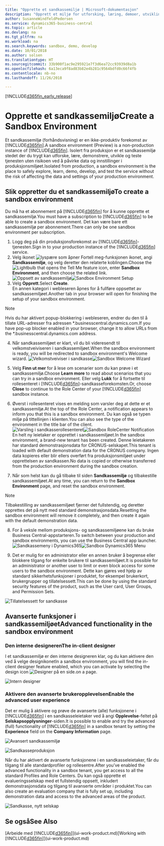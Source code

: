 ```yaml
---
title: "Opprette et sandkassemiljø | Microsoft-dokumentasjon"
description: "Opprett et miljø for utforsking, læring, demoer, utvikling og testing."
author: SusanneWindfeldPedersen
ms.service: dynamics365-business-central
ms.topic: article
ms.devlang: na
ms.tgt_pltfrm: na
ms.workload: na
ms.search.keywords: sandbox, demo, develop
ms.date: 10/01/2018
ms.author: solsen
ms.translationtype: HT
ms.sourcegitcommit: 33b900f1ac9e295921e7f3d6ea72cc93939d8a1b
ms.openlocfilehash: 6a13eca9f8ad83b82e4b281c9564bdfd0c66f4fb
ms.contentlocale: nb-no
ms.lasthandoff: 11/26/2018

---
```

[!INCLUDE[d365fin_early_release](includes/d365fin_early_release.md.md)]

# <a name="create-a-sandbox-environment"></a><span data-ttu-id="623bd-103">Opprette et sandkassemiljø</span><span class="sxs-lookup"><span data-stu-id="623bd-103">Create a Sandbox Environment</span></span>
<span data-ttu-id="623bd-104">Et sandkassemiljø (forhåndsvisning) er en ikke-produktiv forekomst av [!INCLUDE[d365fin](includes/d365fin_md.md)].</span><span class="sxs-lookup"><span data-stu-id="623bd-104">A sandbox environment (Preview) is a non-production instance of [!INCLUDE[d365fin](includes/d365fin_md.md)].</span></span> <span data-ttu-id="623bd-105">Isolert fra produksjon er et sandkassemiljø stedet der du trygt kan utforske, lære, demonstrere, utvikle og teste tjenesten uten risikoen ved å påvirke data og innstillinger i produksjonsmiljøet.</span><span class="sxs-lookup"><span data-stu-id="623bd-105">Isolated from production, a sandbox environment is the place to safely explore, learn, demo, develop, and test the service without the risk of affecting the data and settings of your production environment.</span></span>

## <a name="to-create-a-sandbox-environment"></a><span data-ttu-id="623bd-106">Slik oppretter du et sandkassemiljø</span><span class="sxs-lookup"><span data-stu-id="623bd-106">To create a sandbox environment</span></span>
<span data-ttu-id="623bd-107">Du må ha et abonnement på [!INCLUDE[d365fin](includes/d365fin_md.md)] for å kunne opprette et sandkassemiljø.</span><span class="sxs-lookup"><span data-stu-id="623bd-107">You must have a subscription to [!INCLUDE[d365fin](includes/d365fin_md.md)] to be able to create a sandbox environment.</span></span> <span data-ttu-id="623bd-108">Det kan være bare ett sandkassemiljø per abonnement.</span><span class="sxs-lookup"><span data-stu-id="623bd-108">There can only be one sandbox environment per subscription.</span></span>

1. <span data-ttu-id="623bd-109">Logg deg på din produksjonsforekomst av [!INCLUDE[d365fin](includes/d365fin_md.md)]-tjenesten.</span><span class="sxs-lookup"><span data-stu-id="623bd-109">Sign in to your production instance of the [!INCLUDE[d365fin](includes/d365fin_md.md)] service.</span></span>
2. <span data-ttu-id="623bd-110">Velg ikonet ![lyspære som åpner Fortell meg-funksjonen](media/ui-search/search_small.png "Fortell hva du vil gjøre") ikonet, angi **Sandkassemiljø**, og velg deretter den relaterte koblingen.</span><span class="sxs-lookup"><span data-stu-id="623bd-110">Choose the ![Lightbulb that opens the Tell Me feature](media/ui-search/search_small.png "Tell me what you want to do") icon, enter **Sandbox Environment**, and then choose the related link.</span></span>
<span data-ttu-id="623bd-111">![Oppsett av sandkassemiljø](./media/across-sandbox/sandbox-environment-setup.png)</span><span class="sxs-lookup"><span data-stu-id="623bd-111">![Sandbox Environment Setup](./media/across-sandbox/sandbox-environment-setup.png)</span></span>
3. <span data-ttu-id="623bd-112">Velg **Opprett**.</span><span class="sxs-lookup"><span data-stu-id="623bd-112">Select **Create**.</span></span>  
  <span data-ttu-id="623bd-113">En annen kategori i webleseren åpnes for å fullføre oppsettet av sandkassemiljøet.</span><span class="sxs-lookup"><span data-stu-id="623bd-113">Another tab in your browser will open for finishing the setup of your sandbox environment.</span></span>
> [!NOTE]  
>  <span data-ttu-id="623bd-114">Hvis du har aktivert popup-blokkering i webleseren, endrer du den til å tillate URL-adresser fra adressen \*.businesscentral.dynamics.com.</span><span class="sxs-lookup"><span data-stu-id="623bd-114">If you have pop-up blocker enabled in your browser, change it to allow URLs from the \*.businesscentral.dynamics.com address.</span></span>   

4. <span data-ttu-id="623bd-115">Når sandkassemiljøet er klart, vil du bli videresendt til velkomstveiviseren i sandkassemiljøet.</span><span class="sxs-lookup"><span data-stu-id="623bd-115">When the sandbox environment is ready, you will be redirected to sandbox environment's Welcome wizard.</span></span>
<span data-ttu-id="623bd-116">![Velkomstveiviser i sandkasse](./media/across-sandbox/sandbox-wizard.png)</span><span class="sxs-lookup"><span data-stu-id="623bd-116">![Sandbox Welcome Wizard](./media/across-sandbox/sandbox-wizard.png)</span></span>

5. <span data-ttu-id="623bd-117">Velg **Finn ut mer** for å lese om scenarier som du kan prøve i et sandkassemiljø.</span><span class="sxs-lookup"><span data-stu-id="623bd-117">Choose **Learn more** to read about scenarios that you can try in a sandbox environment.</span></span> <span data-ttu-id="623bd-118">Eller velg **Lukk** for å fortsette til rollesenteret i [!INCLUDE[d365fin](includes/d365fin_md.md)]-sandkasseforekomsten.</span><span class="sxs-lookup"><span data-stu-id="623bd-118">Or, choose **Close** to continue to the Role Center of your [!INCLUDE[d365fin](includes/d365fin_md.md)] sandbox instance.</span></span>
6. <span data-ttu-id="623bd-119">Øverst i rollesenteret vises en melding som varsler deg at dette er et sandkassemiljø.</span><span class="sxs-lookup"><span data-stu-id="623bd-119">At the top of the Role Center, a notification appears to inform you that this is a sandbox environment.</span></span> <span data-ttu-id="623bd-120">Du kan også se typen miljø på tittellinjen i klienten.</span><span class="sxs-lookup"><span data-stu-id="623bd-120">You can also see the type of the environment in the title bar of the client.</span></span>
<span data-ttu-id="623bd-121">![Varsling i sandkasserollesenteret](./media/across-sandbox/sandbox-rolecenter-notification.png)</span><span class="sxs-lookup"><span data-stu-id="623bd-121">![Sandbox RoleCenter Notification](./media/across-sandbox/sandbox-rolecenter-notification.png)</span></span>  
<span data-ttu-id="623bd-122">En helt ny leietaker er opprettet i sandkassemiljøet.</span><span class="sxs-lookup"><span data-stu-id="623bd-122">In the sandbox environment, a brand-new tenant has been created.</span></span> <span data-ttu-id="623bd-123">Denne leietakeren har standard demonstrasjonsdata for CRONUS-selskapet.</span><span class="sxs-lookup"><span data-stu-id="623bd-123">This tenant is loaded with default demonstration data for the CRONUS company.</span></span> <span data-ttu-id="623bd-124">Ingen data kopieres eller blir ellers overført fra produksjonsmiljøet under opprettelsen av sandkassen.</span><span class="sxs-lookup"><span data-stu-id="623bd-124">No data is copied or otherwise transferred from the production environment during the sandbox creation.</span></span>
7.  <span data-ttu-id="623bd-125">Når som helst kan du gå tilbake til siden **Sandkassemiljø** og tilbakestille sandkassemiljøet.</span><span class="sxs-lookup"><span data-stu-id="623bd-125">At any time, you can return to the **Sandbox Environment** page, and reset the sandbox environment.</span></span>
> [!NOTE]  
>  <span data-ttu-id="623bd-126">Tilbakestilling av sandkassemiljøet fjerner det fullstendig, og deretter opprettes det på nytt med standard demonstrasjonsdata.</span><span class="sxs-lookup"><span data-stu-id="623bd-126">Resetting the sandbox environment will remove it completely, and then create it again with the default demonstration data.</span></span>  

8.  <span data-ttu-id="623bd-127">For å veksle mellom produksjons- og sandkassemiljøene kan du bruke Business Central-appstarteren.</span><span class="sxs-lookup"><span data-stu-id="623bd-127">To switch between your production and sandbox environments, you can use the Business Central app launcher.</span></span>
<span data-ttu-id="623bd-128">![Sandkassemeny i Dynamics365](./media/across-sandbox/sandbox-dynamics365-menu.png)</span><span class="sxs-lookup"><span data-stu-id="623bd-128">![Sandbox Dynamics365 Menu](./media/across-sandbox/sandbox-dynamics365-menu.png)</span></span>

9.  <span data-ttu-id="623bd-129">Det er mulig for en administrator eller en annen bruker å begrense eller blokkere tilgang for enkelte brukere til sandkassemiljøet.</span><span class="sxs-lookup"><span data-stu-id="623bd-129">It is possible for an administrator or another user to limit or even block access for some users to the sandbox environment.</span></span> <span data-ttu-id="623bd-130">Dette kan gjøres ved hjelp av standard sikkerhetsfunksjoner i produktet, for eksempel brukerkort, brukergrupper og tillatelsessett.</span><span class="sxs-lookup"><span data-stu-id="623bd-130">This can be done by using the standard security features of the product, such as the User card, User Groups, and Permission Sets.</span></span>

![Tillatelsessett for sandkasse](./media/across-sandbox/sandbox-permission-sets.png)

## <a name="advanced-functionality-in-the-sandbox-environment"></a><span data-ttu-id="623bd-132">Avanserte funksjoner i sandkassemiljøet</span><span class="sxs-lookup"><span data-stu-id="623bd-132">Advanced functionality in the sandbox environment</span></span>
### <a name="the-in-client-designer"></a><span data-ttu-id="623bd-133">Den interne designeren</span><span class="sxs-lookup"><span data-stu-id="623bd-133">The in-client designer</span></span>
<span data-ttu-id="623bd-134">I et sandkassemiljø er den interne designeren klar, og du kan aktivere den ved å velge designikonet</span><span class="sxs-lookup"><span data-stu-id="623bd-134">In a sandbox environment, you will find the in-client designer feature enabled, which you can activate by selecting the design icon</span></span> ![Designer](./media/across-sandbox/sandbox-inclient-design-icon.png) <span data-ttu-id="623bd-136">på en side.</span><span class="sxs-lookup"><span data-stu-id="623bd-136">on a page.</span></span>

![Intern designer](./media/across-sandbox/sandbox-inclient-designer.png)

### <a name="enable-the-advanced-user-experience"></a><span data-ttu-id="623bd-138">Aktivere den avanserte brukeropplevelsen</span><span class="sxs-lookup"><span data-stu-id="623bd-138">Enable the advanced user experience</span></span>
<span data-ttu-id="623bd-139">Det er mulig å aktivere og prøve de avanserte (alle) funksjonene i [!INCLUDE[d365fin](includes/d365fin_md.md)] i en sandkasseleietaker ved å angi **Opplevelse**-feltet på **Selskapsopplysninger**-siden.</span><span class="sxs-lookup"><span data-stu-id="623bd-139">It is possible to enable and try the advanced (full) functionality of [!INCLUDE[d365fin](includes/d365fin_md.md)] in a sandbox tenant by setting the **Experience** field on the **Company Information** page.</span></span>

![Avansert sandkassemiljø](./media/across-sandbox/sandbox-advanced.png)

![Sandkasseproduksjon](./media/across-sandbox/sandbox-production.png)

<span data-ttu-id="623bd-142">Når du har aktivert de avanserte funksjonene i en sandkasseleietaker, får du tilgang til alle standardprofiler og rollesentre.</span><span class="sxs-lookup"><span data-stu-id="623bd-142">After you’ve enabled the advanced functionality in a sandbox tenant, you get access to all the standard Profiles and Role Centers.</span></span> <span data-ttu-id="623bd-143">Du kan også opprette et evalueringsselskap med et fullstendig oppsett, inkludert demonstrasjonsdata og tilgang til avanserte områder i produktet.</span><span class="sxs-lookup"><span data-stu-id="623bd-143">You can also create an evaluation company that is fully set up, including demonstration data and access to the advanced areas of the product.</span></span>

![Sandkasse, nytt selskap](./media/across-sandbox/sandbox-newcompany.png)


## <a name="see-also"></a><span data-ttu-id="623bd-145">Se også</span><span class="sxs-lookup"><span data-stu-id="623bd-145">See Also</span></span>
<span data-ttu-id="623bd-146">[Arbeide med [!INCLUDE[d365fin](includes/d365fin_md.md)]](ui-work-product.md)</span><span class="sxs-lookup"><span data-stu-id="623bd-146">[Working with [!INCLUDE[d365fin](includes/d365fin_md.md)]](ui-work-product.md)</span></span>  

